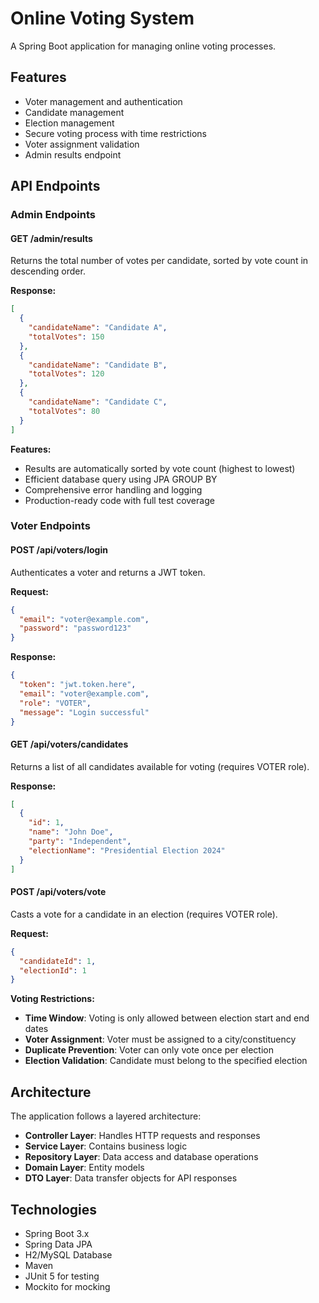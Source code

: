 # Online Voting System

A Spring Boot application for managing online voting processes.

## Features

- Voter management and authentication
- Candidate management
- Election management
- Secure voting process with time restrictions
- Voter assignment validation
- Admin results endpoint

## API Endpoints

### Admin Endpoints

#### GET /admin/results
Returns the total number of votes per candidate, sorted by vote count in descending order.

**Response:**
```json
[
  {
    "candidateName": "Candidate A",
    "totalVotes": 150
  },
  {
    "candidateName": "Candidate B", 
    "totalVotes": 120
  },
  {
    "candidateName": "Candidate C",
    "totalVotes": 80
  }
]
```

**Features:**
- Results are automatically sorted by vote count (highest to lowest)
- Efficient database query using JPA GROUP BY
- Comprehensive error handling and logging
- Production-ready code with full test coverage

### Voter Endpoints

#### POST /api/voters/login
Authenticates a voter and returns a JWT token.

**Request:**
```json
{
  "email": "voter@example.com",
  "password": "password123"
}
```

**Response:**
```json
{
  "token": "jwt.token.here",
  "email": "voter@example.com",
  "role": "VOTER",
  "message": "Login successful"
}
```

#### GET /api/voters/candidates
Returns a list of all candidates available for voting (requires VOTER role).

**Response:**
```json
[
  {
    "id": 1,
    "name": "John Doe",
    "party": "Independent",
    "electionName": "Presidential Election 2024"
  }
]
```

#### POST /api/voters/vote
Casts a vote for a candidate in an election (requires VOTER role).

**Request:**
```json
{
  "candidateId": 1,
  "electionId": 1
}
```

**Voting Restrictions:**
- **Time Window**: Voting is only allowed between election start and end dates
- **Voter Assignment**: Voter must be assigned to a city/constituency
- **Duplicate Prevention**: Voter can only vote once per election
- **Election Validation**: Candidate must belong to the specified election

## Architecture

The application follows a layered architecture:
- **Controller Layer**: Handles HTTP requests and responses
- **Service Layer**: Contains business logic
- **Repository Layer**: Data access and database operations
- **Domain Layer**: Entity models
- **DTO Layer**: Data transfer objects for API responses

## Technologies

- Spring Boot 3.x
- Spring Data JPA
- H2/MySQL Database
- Maven
- JUnit 5 for testing
- Mockito for mocking

